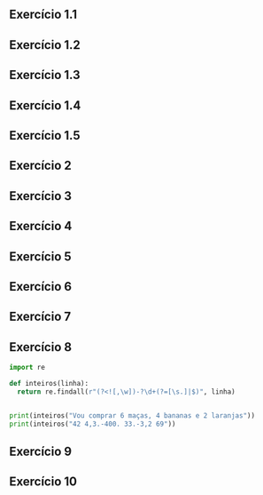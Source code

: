 
## Exercício 1.1


## Exercício 1.2


## Exercício 1.3


## Exercício 1.4


## Exercício 1.5


## Exercício 2


## Exercício 3


## Exercício 4


## Exercício 5


## Exercício 6


## Exercício 7


## Exercício 8

```python
import re

def inteiros(linha):
  return re.findall(r"(?<![,\w])-?\d+(?=[\s.]|$)", linha)


print(inteiros("Vou comprar 6 maças, 4 bananas e 2 laranjas"))
print(inteiros("42 4,3.-400. 33.-3,2 69"))

```


## Exercício 9


## Exercício 10
